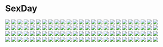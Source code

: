# SexDay
![](https://konachan.com/image/872f3d9f1111f7dd5aeb9d6b961c6a90/Konachan.com%20-%20272229%20anus%20bed%20black_hair%20censored%20cum%20hot_melon%20panties%20pussy%20pussy_juice%20ssss.gridman%20takarada_rikka%20underwear.jpg)
![](https://konachan.com/image/ab28c8ff7adb8a099b200243d9225fb0/Konachan.com%20-%20109489%20cigarette%20gayprince%20green_hair%20kazami_yuuka%20red_eyes%20smoking%20tie%20touhou.jpg)
![](https://konachan.com/image/0ca3b257c6b0c51fe64adc519901c0be/Konachan.com%20-%20265092%20black_hair%20braids%20gloves%20headphones%20kneehighs%20long_hair%20ponytail%20red_eyes%20reflection%20shorts%20thighhighs%20vocaloid%20vocaloid_china%20yuezheng_ling.jpg)
![](https://konachan.com/jpeg/3d9085824e7d7744e5356fafaaa32b52/Konachan.com%20-%20274719%202girls%20black_hair%20blue_eyes%20bow%20long_hair%20pantyhose%20pink_eyes%20purple_hair%20school_uniform%20shinjou_akane%20short_hair%20skirt%20ssss.gridman%20takarada_rikka.jpg)
![](https://konachan.com/jpeg/56c551138793572b65ee80ad54f55f16/Konachan.com%20-%20262067%20barefoot%20bikini%20blonde_hair%20blush%20braids%20breasts%20dualscreen%20fate_%28series%29%20green_eyes%20long_hair%20nipples%20no_bra%20pussy%20scan%20swimsuit%20uncensored%20wristwear.jpg)
![](https://konachan.com/image/74aadd77b3966c31ecb83d987d5129cb/Konachan.com%20-%20249170%202girls%20anthropomorphism%20azur_lane%20bow%20elbow_gloves%20flowers%20gloves%20hat%20long_hair%20petals%20ponytail%20purple_hair%20tsubasa_tsubasa%20twintails%20white_hair.jpg)
![](https://konachan.com/image/d4d559fa88372b7478a68c4df2f82bf1/Konachan.com%20-%20239398%20cangkong%20flowers%20jpeg_artifacts%20original%20polychromatic%20reflection%20sleeping%20water.jpg)
![](https://konachan.com/jpeg/a7a4326980974708d46dd4026eb66a63/Konachan.com%20-%20238604%20ass%20boots%20breasts%20cleavage%20dress%20gloves%20gray_hair%20headband%20katana%20nier%20nier%3A_automata%20short_hair%20signed%20sword%20thighhighs%20ukimesato%20weapon.jpg)
![](https://konachan.com/image/0de11f5f2b5ec06fe71aaf1757c84e42/Konachan.com%20-%20163301%20akemi_homura%20instrument%20kaname_madoka%20mahou_shoujo_madoka_magica%20miki_sayaka%20sakura_kyouko%20shingyouji_tatsuya%20tomoe_mami.jpg)
![](https://konachan.com/image/ecb41cf34a41865c1f747d7692bf673d/Konachan.com%20-%2050826%20aqua_eyes%20goggles%20logo%20orange_hair%20rita_mordio%20short_hair%20tales_of_vesperia%20watermark.jpg)
![](https://konachan.com/image/c37297340a2be9f6aeeddf12def792eb/Konachan.com%20-%20189020%202girls%20book%20mahou_shoujo_madoka_magica%20miki_sayaka%20phone%20piroaki%20sakura_kyouko.jpg)
![](https://konachan.com/image/43442ee7d32db3c7e1d6dd14fb4e6553/Konachan.com%20-%20232410%20animal_ears%20breasts%20catgirl%20cropped%20fang%20gray_hair%20highschool_dxd%20lasterk%20navel%20nipples%20nude%20orange_eyes%20short_hair%20toujou_koneko.jpg)
![](https://konachan.com/image/029530654bcca9bdeaf053c6e391b128/Konachan.com%20-%2054734%20hanazono_hikari%20special_a%20tadashi_karino%20takishima_kei%20toudou_akira%20tsuji_ryuu%20yamamoto_jun%20yamamoto_megumi.jpg)
![](https://konachan.com/image/40bf6d3e64df014b14a98e010ab4c262/Konachan.com%20-%20167053%20axl%20bra%20breasts%20brown_hair%20cleavage%20elbow_gloves%20garter_belt%20gloves%20green_eyes%20long_hair%20necklace%20panties%20senomoto_hisashi%20stockings%20underwear.jpg)
![](https://konachan.com/image/d9cc4ebc318545a1c9303a8e829ed35b/Konachan.com%20-%20269913%20beach%20bikini%20blue_eyes%20blush%20breasts%20catgirl%20cleavage%20cropped%20dark_skin%20fang%20group%20hug%20long_hair%20miqo%27te%20navel%20pink_hair%20swim_ring%20swimsuit%20tail%20water.jpg)
![](https://konachan.com/image/2b793285beddcee651f5b2606c091854/Konachan.com%20-%20179591%20bicolored_eyes%20blonde_hair%20kneehighs%20long_hair%20original%20petals%20school_uniform%20skirt%20sougishi_ego%20umbrella%20water%20watermark.jpg)
![](https://konachan.com/image/ce30a8c46abd20952c68a38917d8783c/Konachan.com%20-%20255612%20anthropomorphism%20aqua_eyes%20ass%20azur_lane%20bed%20dress%20erect_nipples%20flowers%20long_hair%20maya_g%20see_through%20stockings%20twintails%20white_hair%20wink.jpg)
![](https://konachan.com/jpeg/646e3a5f9ec6d8a080899ac4c9a258dd/Konachan.com%20-%2046711%20bikini%20ef%20ef_a_fairy_tale_of_the_two%20miyamura_miyako%20shindou_kei%20swimsuit.jpg)
![](https://konachan.com/image/25659ef847bccac9013fc17806368497/Konachan.com%20-%20205717%20barefoot%20brown_eyes%20brown_hair%20chain%20collar%20hat%20hecatia_lapislazuli%20skirt%20touhou%20uranaishi_%28miraura%29%20white.jpg)
![](https://konachan.com/image/ef057ef47e7d73b235cdf3a5302dd92b/Konachan.com%20-%20212662%20all_male%20beach%20free%21%20logo%20male%20matsuoka_rin%20nishiya_futoshi%20open_shirt%20red_eyes%20red_hair%20water%20wet.jpg)
![](https://konachan.com/jpeg/ead431e82a1ca69a4c4b66afe4c10340/Konachan.com%20-%20266583%20blush%20bow%20braids%20drink%20flowers%20headband%20long_hair%20navel%20original%20petals%20pink_hair%20ribbons%20skirt%20skirt_lift%20sunflower%20twintails%20water%20wink%20wristwear.jpg)
![](https://konachan.com/image/f3ae8b6f513af33b4a7eadcb3d4299e2/Konachan.com%20-%2033191%20eureka%20eureka_seven%20renton_thurston.jpg)
![](https://konachan.com/jpeg/2e61834135b4e83fa4a69a1f98750038/Konachan.com%20-%20287500%20anus%20ass%20ass_grab%20black_hair%20blush%20breasts%20condom%20game_cg%20long_hair%20nipples%20no_bra%20open_shirt%20panties%20penis%20pussy%20sex%20shirt%20uncensored%20underwear.jpg)
![](https://konachan.com/jpeg/b18e5114a47f3374c5eabd3e6a7135b6/Konachan.com%20-%20158846%202girls%20breasts%20dp_minase%20francesca_bathory%20game_cg%20hisanaga_kuon%20konata_yori_kanata_made_2%20necklace%20nipples%20wet.jpg)
![](https://konachan.com/image/08a722b89a231b65d47ecac5fc199fb1/Konachan.com%20-%20185314%20anthropomorphism%20brown_hair%20ido_%28teketeke%29%20kantai_collection%20ponytail%20yamato_%28kancolle%29.jpg)
![](https://konachan.com/jpeg/bfa091fa01c5c1a7b48ac993bbf316f6/Konachan.com%20-%20191158%20blonde_hair%20blue_eyes%20g.g.lemon%20headband%20kagamine_len%20kagamine_rin%20male%20short_hair%20suit%20tie%20vocaloid.jpg)
![](https://konachan.com/jpeg/84bfaae116b9920e582c2fd767b2d0a3/Konachan.com%20-%20137534%20berochu%20blonde_hair%20blue_eyes%20breasts%20game_cg%20hikami_yuria%20nakano_sora%20nipples%20silkys_plus.jpg)
![](https://konachan.com/image/2ab20e414a00e81129c38168a7b64c16/Konachan.com%20-%20166951%20horns%20original%20red_eyes%20short_hair%20thighhighs%20white_hair%20wings%20yudough.jpg)
![](https://konachan.com/image/5bf889fc4e9dcdd801910f6aac1bccbc/Konachan.com%20-%20179597%20barefoot%20computer%20drink%20headphones%20instrument%20moyashi9%20nishikino_maki%20paper%20piano%20purple_eyes%20red_hair%20short_hair%20shorts.jpg)
![](https://konachan.com/image/6a38bd77722d699d39aa61c222d95bf7/Konachan.com%20-%20120541%20blonde_hair%20blue_hair%20blush%20brown_hair%20food%20long_hair%20night%20scarf%20short_hair%20skirt%20sky%20snow%20stars%20thighhighs%20toradora%20tsukumo%20umbrella%20winter.jpg)
![](https://konachan.com/image/fdac647cd54a34415b428eea4a2accd5/Konachan.com%20-%2056001%20barefoot%20fireworks%20green_eyes%20hayate_no_gotoku%20japanese_clothes%20katsura_hinagiku%20long_hair%20pink_hair.jpg)
![](https://konachan.com/jpeg/7bf50911f32772fee58d9d03c07638ed/Konachan.com%20-%20167562%20brown_hair%20conny_springer%20gray_hair%20imoni1110%20jean_kirchstein%20ponytail%20sasha_browse%20shingeki_no_kyojin%20short_hair%20sword%20uniform%20weapon%20yellow_eyes.jpg)
![](https://konachan.com/image/0fb923c6e34562865f50b017499507c2/Konachan.com%20-%20259990%20barefoot%20breast_hold%20breasts%20cameltoe%20garter%20gloves%20knife%20long_hair%20mask%20original%20otono_fei%20purple_eyes%20purple_hair%20shorts%20skirt%20water%20weapon.jpg)
![](https://konachan.com/image/16944218a626e2eae498a2b76d98c16f/Konachan.com%20-%2078724%20hatsune_miku%20miku_append%20twintails%20vocaloid.jpg)
![](https://konachan.com/image/76c1586fcb205d93cdbd5f766d36de26/Konachan.com%20-%20282694%20aqua_eyes%20bed%20blonde_hair%20bra%20breasts%20cameltoe%20cleavage%20garter%20garter_belt%20long_hair%20navel%20nipples%20original%20panties%20stockings%20underwear%20wink%20wristwear.jpg)
![](https://konachan.com/image/40ff7c0b8a2a441337fcfd94cda5c2a2/Konachan.com%20-%2043422%20chibi%20maid%20tagme.jpg)
![](https://konachan.com/jpeg/7a5d67c86d65d2b7709cf650327f5934/Konachan.com%20-%20213250%20bicolored_eyes%20black_hair%20black_rock_shooter%20book%20computer%20disgaea%20etna%20guitar%20instrument%20kuroi_mato%20microphone%20original%20piano%20watermark%20wickedalucard.jpg)
![](https://konachan.com/image/725f25f1169d3c7621c27258e593dfe5/Konachan.com%20-%2099030%20kagamine_len%20kagamine_rin%20male%20vocaloid.jpg)
![](https://konachan.com/jpeg/75499d490dd2799315575a5ab82c1c6d/Konachan.com%20-%20235266%20bikini%20black_hair%20blush%20breasts%20brown_eyes%20bubbles%20cameltoe%20game_cg%20long_hair%20narumi_yuu%20navel%20ponytail%20short_hair%20swimsuit%20underwater%20water.jpg)
![](https://konachan.com/image/e2c9640f387635c9c2b01e541b2bb520/Konachan.com%20-%20215091%20blue_hair%20book%20brown_hair%20caring201%20computer%20flowers%20green_hair%20group%20original.jpg)
![](https://konachan.com/jpeg/6817ff306df6d218d4775a4c00b54bd4/Konachan.com%20-%20175293%20alcot%20blue_hair%20breasts%20censored%20cum%20game_cg%20kobayashi_kamui%20kuwashima_rein%20long_hair%20nipples%20nopan%20open_shirt%20penis%20pussy%20sex%20thighhighs.jpg)
![](https://konachan.com/jpeg/0f920c513d7f36645edbaf6b8f364bc6/Konachan.com%20-%20161962%20blush%20hatsune_miku%20shinopoko%20tie%20vocaloid%20zettai_ryouiki.jpg)
![](https://konachan.com/image/30c9db71f7717a229861fcb9db5e146c/Konachan.com%20-%20232812%20blue_eyes%20blush%20bow%20breasts%20brown_hair%20ichinose_shiki%20idolmaster%20idolmaster_cinderella_girls%20kneehighs%20long_hair%20nayuta69%20school_uniform%20skirt.jpg)
![](https://konachan.com/jpeg/3b4d22a86418bb3423586259f5c8c799/Konachan.com%20-%20191535%20akatsuki-works%20game_cg%20hello_lady%21%20otonashi_saku%20saeki_hokuto.jpg)
![](https://konachan.com/jpeg/1e831c017cfe3b6778cbd3996a4853a3/Konachan.com%20-%20266647%20braids%20brown_eyes%20brown_hair%20eyepatch%20fang%20girls_frontline%20gloves%20gradient%20gun%20long_hair%20ponytail%20school_uniform%20skirt%20thighhighs%20weapon.jpg)
![](https://konachan.com/image/42a54b9d650e36b9dbc9375ce7ff835d/Konachan.com%20-%2044175%20erica_hartmann%20school_swimsuit%20strike_witches%20swimsuit.jpg)
![](https://konachan.com/image/fa176d991c247f699a8a462d762d466f/Konachan.com%20-%2096417%20brown_hair%20long_hair%20red_eyes%20reiuji_utsuho%20toranashi%20touhou%20weapon%20wings.jpg)
![](https://konachan.com/image/9af919f0dc61f21227a5a05cacd5fd03/Konachan.com%20-%20299917%20animal_ears%20blush%20bondage%20breasts%20chain%20collar%20damao_yu%20goggles%20gray_hair%20reflection%20short_hair%20thighhighs.jpg)
![](https://konachan.com/jpeg/d8a2a3901eee570459cf180ceb4be577/Konachan.com%20-%20177333%20breasts%20dandelion%20game_cg%20iwakura_kanata%20matsuno_canel%20navel%20nipples%20nopan%20pussy%20spread_pussy%20uncensored.jpg)
![](https://konachan.com/jpeg/1fe2cb32e9968ba47f7819bf0072b5af/Konachan.com%20-%20266201%20armor%20black_hair%20fantasy_earth_zero%20grass%20red_eyes%20ryouku%20short_hair%20sword%20thighhighs%20weapon%20white%20zettai_ryouiki.jpg)
![](https://konachan.com/jpeg/3f4a29e91dd3e4a4c2901278dfd871be/Konachan.com%20-%20164723%20bikini%20bra-ban%21%20breast_hold%20breasts%20empty_x_embryo%20group%20kifune_mio%20kobuichi%20muririn%20nakanoshima_tae%20nipples%20swimsuit%20topless%20yuzusoft.jpg)
![](https://konachan.com/image/76ccdb9a347639883c73905a4b09a047/Konachan.com%20-%20175442%20black_hair%20bow%20dress%20houjuu_nue%20red_eyes%20risutaru%20thighhighs%20touhou%20weapon%20wings.jpg)
![](https://konachan.com/image/f21b9f31ba49110f892ff2e9fb256c1f/Konachan.com%20-%2066098%20red%20vocaloid.jpg)
![](https://konachan.com/image/7c092aba1e0c413c4a3314844d0cdb91/Konachan.com%20-%2013155%20amber%20darker_than_black%20hei%20yin.jpg)
![](https://konachan.com/jpeg/3b637931732d089f144667bf87387c6d/Konachan.com%20-%20230699%20aqua_hair%20bai_yemeng%20blue_eyes%20bra%20breasts%20cleavage%20long_hair%20panties%20signed%20skirt%20thighhighs%20tie%20twintails%20underwear%20undressing%20vocaloid%20waifu2x.jpg)
![](https://konachan.com/jpeg/dd6e0382b52290305adc42b4a84ad204/Konachan.com%20-%20211040%20aliasing%20blue_eyes%20blue_hair%20hatsune_miku%20long_hair%20mimengfeixue%20polychromatic%20shirt%20third-party_edit%20twintails%20vocaloid%20white.jpg)
![](https://konachan.com/image/78ebf71824337cc61a86365ae3904fd1/Konachan.com%20-%20280843%20black_hair%20building%20car%20city%20glasses%20kneehighs%20kusakabe%20original%20ponytail%20reflection%20scenic%20school_uniform%20short_hair%20skirt%20tree.jpg)
![](https://konachan.com/image/235d88e3b48b390cf881d0ffe28ac371/Konachan.com%20-%20233935%20bed%20black_hair%20blush%20book%20bra%20breasts%20brown_eyes%20brown_hair%20game_console%20male%20mashu_003%20original%20short_hair%20underwear.jpg)
![](https://konachan.com/jpeg/8d8d46670d02937e66cf27d1c9bc33fa/Konachan.com%20-%20243250%20animal_ears%20beach%20bikini%20breasts%20brown_hair%20cleavage%20food%20garter%20green_eyes%20loli%20long_hair%20navel%20original%20popsicle%20swimsuit%20tail%20twintails%20usagihime.jpg)
![](https://konachan.com/jpeg/87d0a0c162cee381e69c1c07217308ee/Konachan.com%20-%20238467%20anus%20ass%20close%20cum%20gray%20original%20pussy%20samuneturi%20uncensored%20waifu2x.jpg)
![](https://konachan.com/jpeg/881269874ea4a050c13cd89f4c9be118/Konachan.com%20-%20255095%20bandaid%20black_hair%20bra%20braids%20censored%20game_cg%20glasses%20green_eyes%20group%20handjob%20kiss%20long_hair%20male%20penis%20red_eyes%20skirt%20underwear%20yufanuries.jpg)
![](https://konachan.com/image/d50af27a5bca8ab3e778949a05ee168b/Konachan.com%20-%2093944%20alice_margatroid%20blue_eyes%20breasts%20green_hair%20headband%20night%20nipples%20nude%20touhou%20unasaka_ryou.jpg)
![](https://konachan.com/image/8fb74b1abe212c7c22888c8ee01aacb2/Konachan.com%20-%2020486%20higurashi_no_naku_koro_ni%20ryuuguu_rena.jpg)
![](https://konachan.com/jpeg/8aa8fd6a4fa38ce9715a0e645c346780/Konachan.com%20-%20256924%20annin_doufu%20boots%20brown_eyes%20brown_hair%20building%20christmas%20clouds%20dress%20idolmaster%20katagiri_sanae%20long_hair%20namba_emi%20short_hair%20skirt%20sky%20twintails.jpg)
![](https://konachan.com/image/2c2d5de669235a59f5bb8767fa3e7d0e/Konachan.com%20-%2089866%20blue_hair%20cum%20feathers%20red_eyes%20tagme%20tears.jpg)
![](https://konachan.com/jpeg/f0810315cd7c52906a13174c0c2fcb4c/Konachan.com%20-%20196466%202girls%20blush%20breast_hold%20breasts%20glasses%20kusanagi_tonbo%20nipples%20no_bra%20open_shirt%20original%20pantyhose%20polychromatic.jpg)
![](https://konachan.com/image/7a449d49f731fe17028ccb9ab630af78/Konachan.com%20-%2048933%20haruka_ni_aogi_uruwashi_no%20takatsuki_tonoko.jpg)
![](https://konachan.com/jpeg/3585ffd13c7026fc93f7696722cfac2d/Konachan.com%20-%20169732%20blush%20breasts%20brown_hair%20cum%20game_cg%20hishida_ayame%20long_hair%20minori%20nipples%20nopan%20penis%20purple_eyes%20pussy%20sex%20uncensored%20wet%20yuzuna_hiyo.jpg)
![](https://konachan.com/image/c2d9aefeeb74371794f43f64e70f0b7d/Konachan.com%20-%20251184%20aqua_eyes%20aqua_hair%20close%20hatsune_miku%20long_hair%20tagme_%28artist%29%20twintails%20vocaloid.jpg)
![](https://konachan.com/image/97613b7ec8446840a291c1c7e58e79a8/Konachan.com%20-%2022723%20ultra_maniac.jpg)
![](https://konachan.com/image/8dbfc3debf17695ac5fecfb31f3a7325/Konachan.com%20-%20120142%201000marie%20animal%20bird%20breasts%20cleavage%20elbow_gloves%20gloves%20green_eyes%20green_hair%20kneehighs%20original%20pink_hair%20thighhighs%20wings%20yellow_eyes.jpg)
![](https://konachan.com/image/2aa3d8fd52c6261d12762c4f0b9fd9a0/Konachan.com%20-%20109699%20cosplay%20maid%20tachibana_isana%20yumekui_merry.jpg)
![](https://konachan.com/image/3491363c49ea170b84d1cb96f3ea2e40/Konachan.com%20-%2083609%20mystia_lorelei%20touhou%20urimono%20wedding_attire%20wings%20yellow_eyes.jpg)
![](https://konachan.com/image/6c103a21b1a61bda9f9508cdd11177b2/Konachan.com%20-%2093714%20bee_%28deadflow%29%20flowers%20komeiji_satori%20rose%20touhou%20water.jpg)
![](https://konachan.com/jpeg/dd1392c18c6b54f0db7890f359ea7b9e/Konachan.com%20-%20191398%20alice_soft%20blue_eyes%20blue_hair%20breasts%20busou_shoujotai_blade%E2%98%86briders%20game_cg%20min-naraken%20nude%20pussy%20saie_furagu%20third-party_edit%20uncensored%20white.jpg)
![](https://konachan.com/jpeg/11339e2bd533a0c8a4a074ca0b2f1a48/Konachan.com%20-%20273390%20blush%20bow%20dress%20hakuya_%28white_night%29%20hat%20long_hair%20original%20pink_eyes%20summer_dress%20white_hair%20wristwear.jpg)
![](https://konachan.com/jpeg/74457eb405d33270d9d121224ce20295/Konachan.com%20-%20279059%20baicha%20barefoot%20black_hair%20breasts%20fate_grand_order%20fate_%28series%29%20kimono%20long_hair%20murasaki_shikibu%20navel%20nipples%20no_bra%20nopan%20open_shirt%20purple_eyes.jpg)
![](https://konachan.com/jpeg/ec992c8a6ee5046ecc99e7546a5e55a5/Konachan.com%20-%20219025%20akatsuki_ikki%20kumo_no_mukou_yakusoku_no_basho%20sawatari_sayuri%20school_uniform%20skirt%20sky.jpg)
![](https://konachan.com/image/e616fe1da9c838c69431785c272848f2/Konachan.com%20-%209168%20goto_p.jpg)
![](https://konachan.com/jpeg/6bc8486b0a8c8df3087816f3aa670f42/Konachan.com%20-%20115468%20animal_ears%20blush%20cat_smile%20chibi%20doggirl%20kamishirasawa_keine%20rebecca_%28naononakukoroni%29%20tail%20touhou%20white.jpg)
![](https://konachan.com/jpeg/8c22b63a1f1d14e8af5e38db6cfa1277/Konachan.com%20-%20281139%20blue_eyes%20blush%20breasts%20cum%20flowers%20gloves%20mibu_natsuki%20nipples%20pantyhose%20scan%20short_hair%20skirt%20spread_legs%20torn_clothes%20white%20white_hair.jpg)
![](https://konachan.com/image/157c51db2b79c78d10c7e5c69ed2172d/Konachan.com%20-%20204049%202girls%20anthropomorphism%20black_hair%20headband%20horosuke_%28toot08%29%20kantai_collection%20long_hair%20red_eyes%20short_hair%20shorts%20skirt%20thighhighs%20zettai_ryouiki.jpg)
![](https://konachan.com/image/b97f2ca9de2ef13cbbc4030e6a1f6406/Konachan.com%20-%20305259%20animal_ears%20aqua_eyes%20breasts%20brown_hair%20cleavage%20kneehighs%20mayogii%20no_bra%20open_shirt%20original%20school_uniform%20skirt%20tail%20water.jpg)
![](https://konachan.com/image/548edb2d28ec137560e54b6319829e4a/Konachan.com%20-%20218552%20blood%20blush%20bow%20hat%20headphones%20hoodie%20kneehighs%20male%20no_bra%20nopan%20open_shirt%20purple_eyes%20purple_hair%20shorts%20touhou%20twintails%20vocaloid%20voiceroid.jpg)
![](https://konachan.com/image/aa08f693bad9afe541bbd64c19e5236c/Konachan.com%20-%20256987%20armor%20ass%20bigrbear%20blue_eyes%20building%20city%20long_hair%20orange_hair%20original.jpg)
![](https://konachan.com/jpeg/ad6b889fc503f305c3cb2f868f2df221/Konachan.com%20-%20303644%202girls%20ass%20blush%20clouds%20flowers%20food%20horns%20no_bra%20nopan%20onsen%20pink_eyes%20pointed_ears%20qian_wu_atai%20red_eyes%20red_hair%20sky%20twintails%20waifu2x%20water%20yukata.jpg)
![](https://konachan.com/jpeg/49b2d52439db2a138af030747d037488/Konachan.com%20-%20171887%20blue_hair%20clouds%20flowers%20game_cg%20green_eyes%20koinokawa_rina%20short_hair%20sky%20tenmaso%20usotsuki_ouji_to_nayameru_ohime-sama%20whirlpool.jpg)
![](https://konachan.com/image/2c4e26e202af5bc1fcd212b8c55aacf4/Konachan.com%20-%2061853%20long_hair%20original%20pink_hair%20plastick%20red_eyes%20tagme.jpg)
![](https://konachan.com/jpeg/fff1128ab43ba51711831414554d51ff/Konachan.com%20-%20250942%20animal%20autumn%20black_hair%20braids%20brown_hair%20cat%20cha_goma%20gloves%20green_eyes%20hat%20leaves%20long_hair%20original%20red_eyes%20short_hair%20skirt%20twintails%20wink.jpg)
![](https://konachan.com/image/d5266b5b055d909d128bfdce276c954f/Konachan.com%20-%20198926%20blue_eyes%20brown_hair%20choker%20dress%20elbow_gloves%20gloves%20long_hair%20original%20pantyhose%20pixiv_fantasia%20swd3e2.jpg)
![](https://konachan.com/image/1507dba704c1c07c98081ab33926a0de/Konachan.com%20-%20139008%20akuriru%20animal%20blonde_hair%20blue_eyes%20blush%20book%20cat%20ponytail%20thighhighs%20wand%20water.jpg)
![](https://konachan.com/image/ac4d1273dc15478b3bbfb6cc81f8506a/Konachan.com%20-%20253374%20amemiya_ruki%20blonde_hair%20bow%20breasts%20chain%20cleavage%20green_eyes%20halloween%20hat%20horns%20long_hair%20moon%20original%20pumpkin%20wand%20wink%20witch%20witch_hat.jpg)
![](https://konachan.com/jpeg/bf398a422482a8bd93f62cd1c7aefce2/Konachan.com%20-%20201930%20anthropomorphism%20blush%20breasts%20censored%20cyanomirahi%20green_hair%20kantai_collection%20long_hair%20nipples%20nude%20pussy%20sex%20suzuya_%28kancolle%29%20thighhighs%20wet.jpg)
![](https://konachan.com/image/16ed77b0d48c512fd8786a5b424233df/Konachan.com%20-%20214157%20blush%20building%20city%20couch%20love_live%21_school_idol_project%20necklace%20night%20nishikino_maki%20pantyhose%20purple_eyes%20red_hair%20skirt%20xiao_ren.jpg)
![](https://konachan.com/image/e8e924aa60477a1fc82cfcd4fa060bb9/Konachan.com%20-%20118365%20animal_ears%20breasts%20drink%20foxgirl%20japanese_clothes%20poco%20sake%20tail.jpg)
![](https://konachan.com/jpeg/e3a8612fe5fcf0136233399c70f498ab/Konachan.com%20-%20180451%20alcot%20blonde_hair%20blue_eyes%20clover_day%27s%20dress%20game_cg%20hat%20long_hair%20nimura_yuushi%20pantyhose%20takakura_anzu.jpg)
![](https://konachan.com/jpeg/687a49f2dd9ae8e71f28b82759096098/Konachan.com%20-%20244718%20long_hair%20marmalade_%28elfless_vanilla%29%20sailor_moon%20school_uniform%20sky%20tsukino_usagi%20twintails%20watermark.jpg)
![](https://konachan.com/image/f314c4423668500aff8ea739221b7b2f/Konachan.com%20-%20157113%20aqua_hair%20blue_eyes%20cherry_blossoms%20flowers%20hagane_miku%20hatsune_miku%20long_hair%20momopanda%20necklace%20pink_hair%20skirt%20thighhighs%20vocaloid.jpg)
![](https://konachan.com/image/572dafd6d6b41eafdcd184e0543ea35d/Konachan.com%20-%20172814%20animal%20atori%20black_hair%20blue_eyes%20long_hair%20original%20panties%20pantyhose%20rabbit%20school_uniform%20underwear.jpg)
![](https://konachan.com/jpeg/861457d3bf66a4b3d3b3388f6e85329d/Konachan.com%20-%20229906%20anthropomorphism%20anus%20black_hair%20blush%20breasts%20censored%20close%20haruna_%28kancolle%29%20headband%20long_hair%20navel%20nipples%20nude%20pussy%20red_eyes%20spread_legs%20tears.jpg)
